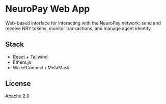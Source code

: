 # NeuroPay Web App

Web-based interface for interacting with the NeuroPay network: send and receive NRY tokens, monitor transactions, and manage agent identity.

## Stack
- React + Tailwind
- Ethers.js
- WalletConnect / MetaMask

## License
Apache 2.0
